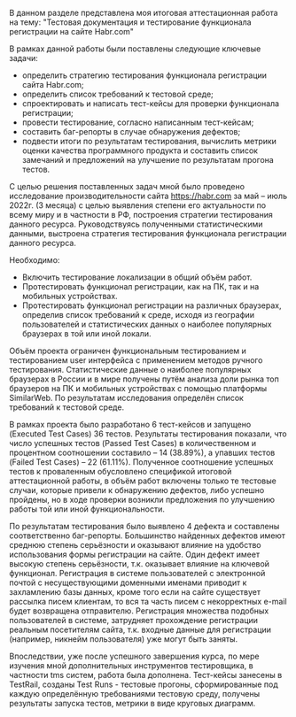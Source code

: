 В данном разделе представлена моя итоговая аттестационная работа на тему: "Тестовая документация и тестирование функционала регистрации на сайте Habr.com"

В рамках данной работы были поставлены следующие ключевые задачи:
* определить стратегию тестирования функционала регистрации сайта Habr.com;
* определить список требований к тестовой среде;
* спроектировать и написать тест-кейсы для проверки функционала регистрации;
* провести тестирование, согласно написанным тест-кейсам;
* составить баг-репорты в случае обнаружения дефектов;
* подвести итоги по результатам тестирования, вычислить метрики оценки качества программного продукта и составить список замечаний и предложений на улучшение по результатам прогона тестов.

С целью решения поставленных задач мной было проведено исследование производительности сайта https://habr.com за май – июль 2022г. (3 месяца) с целью выявления степени его актуальности по всему миру и в частности в РФ, построения стратегии тестирования данного ресурса.
Руководствуясь полученными статистическими данными, выстроена стратегия тестирования функционала регистрации данного ресурса.

Необходимо:
* Включить тестирование локализации в общий объём работ.
* Протестировать функционал регистрации, как на ПК, так и на мобильных устройствах.
* Протестировать функционал регистрации на различных браузерах, определив список требований к среде, исходя из географии пользователей и статистических данных о наиболее популярных браузерах в той или иной локали.

Объём проекта ограничен функциональным тестированием и тестированием user интерфейса с применением методов ручного тестирования.
Статистические данные о наиболее популярных браузерах в России и в мире получены путём анализа доли рынка топ браузеров на ПК и мобильных устройствах с помощью платформы SimilarWeb.
По результатам исследования определён список требований к тестовой среде. 

В рамках проекта было разработано 6 тест-кейсов и запущено (Executed Test Cases) 36 тестов. Результаты тестирования показали, что число успешных тестов (Passed Test Cases) в количественном и процентном соотношении составило – 14 (38.89%), а упавших тестов (Failed Test Cases) – 22 (61.11%).
Полученное соотношение успешных тестов к проваленным обусловлено спецификой итоговой аттестационной работы, в объём работ включены только те тестовые случаи, которые привели к обнаружению дефектов, либо успешно пройдены, но в ходе проверки возникли предложения по улучшению работы той или иной функциональности.

По результатам тестирования было выявлено 4 дефекта и составлены соответственно баг-репорты. Большинство найденных дефектов имеют среднюю степень серьёзности и оказывают влияние на удобство использования формы регистрации на сайте.
Один дефект имеет высокую степень серьёзности, т.к. оказывает влияние на ключевой функционал. Регистрация в системе пользователей с электронной почтой с несуществующими доменными именами приводит к захламлению базы данных, кроме того если на сайте существует рассылка писем клиентам, то вся та часть писем с некорректных e-mail будет возвращена отправителю.
Регистрация множества подобных пользователей в системе, затрудняет прохождение регистрации реальным посетителям сайта, т.к. входные данные для регистрации (например, никнейм пользователя) уже могут быть заняты.

Впоследствии, уже после успешного завершения курса, по мере изучения мной дополнительных инструментов тестировщика, в частности tms систем, работа была дополнена. Тест-кейсы занесены в TestRail, созданы Test Runs - тестовые прогоны, сформированные под каждую определённую требованиями тестовую среду, получены результаты запуска тестов, метрики в виде круговых диаграмм. 
